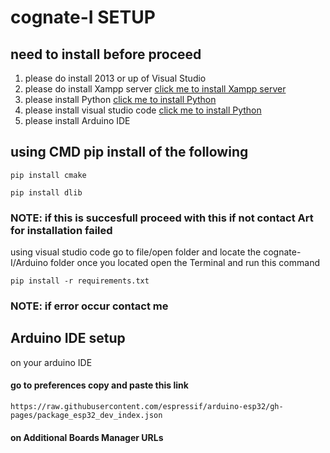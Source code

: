 # cognate-I SETUP

## need to install before proceed

1. please do install 2013 or up of Visual Studio
2. please do install Xampp server [ click me to install Xampp server ](https://www.apachefriends.org/download.html)
3. please install Python [ click me to install Python ](https://www.python.org/downloads/)
4. please install visual studio code [ click me to install Python ](https://code.visualstudio.com/download)
5. please install Arduino IDE

## using CMD pip install of the following
```shell
pip install cmake
```
```shell
pip install dlib
```
### NOTE: if this is succesfull proceed with this if not contact Art for installation failed

using visual studio code go to file/open folder and locate the cognate-I/Arduino folder 
once you located open the Terminal and run this command

```shell
pip install -r requirements.txt
```

### NOTE: if error occur contact me

## Arduino IDE setup

on your arduino IDE

#### go to preferences copy and paste this link
```shell
https://raw.githubusercontent.com/espressif/arduino-esp32/gh-pages/package_esp32_dev_index.json 
```
#### on Additional Boards Manager URLs













